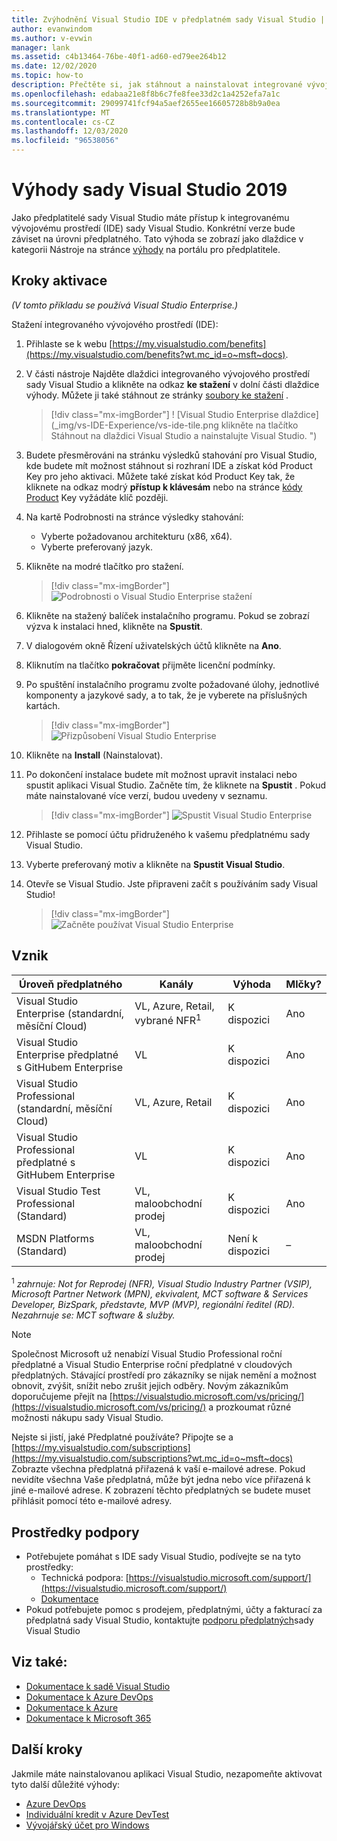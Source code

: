 ```yaml
---
title: Zvýhodnění Visual Studio IDE v předplatném sady Visual Studio | Microsoft Docs
author: evanwindom
ms.author: v-evwin
manager: lank
ms.assetid: c4b13464-76be-40f1-ad60-ed79ee264b12
ms.date: 12/02/2020
ms.topic: how-to
description: Přečtěte si, jak stáhnout a nainstalovat integrované vývojové prostředí (IDE) sady Visual Studio, které je součástí předplatného
ms.openlocfilehash: edabaa21e8f8b6c7fe8fee33d2c1a4252efa7a1c
ms.sourcegitcommit: 29099741fcf94a5aef2655ee16605728b8b9a0ea
ms.translationtype: MT
ms.contentlocale: cs-CZ
ms.lasthandoff: 12/03/2020
ms.locfileid: "96538056"
---
```

# <a name="the-visual-studio-2019-benefit"></a>Výhody sady Visual Studio 2019

Jako předplatitelé sady Visual Studio máte přístup k integrovanému vývojovému prostředí (IDE) sady Visual Studio.  Konkrétní verze bude záviset na úrovni předplatného.  Tato výhoda se zobrazí jako dlaždice v kategorii Nástroje na stránce [výhody](https://my.visualstudio.com/benefits?wt.mc_id=o~msft~docs) na portálu pro předplatitele.

## <a name="activation-steps"></a>Kroky aktivace

*(V tomto příkladu se používá Visual Studio Enterprise.)*

Stažení integrovaného vývojového prostředí (IDE):
1. Přihlaste se k webu [https://my.visualstudio.com/benefits](https://my.visualstudio.com/benefits?wt.mc_id=o~msft~docs).
2. V části nástroje Najděte dlaždici integrovaného vývojového prostředí sady Visual Studio a klikněte na odkaz **ke stažení** v dolní části dlaždice výhody.  Můžete ji také stáhnout ze stránky [soubory ke stažení](https://my.visualstudio.com/downloads?wt.mc_id=o~msft~docs) .
   > [!div class="mx-imgBorder"]
   > ! [Visual Studio Enterprise dlaždice] (_img/vs-IDE-Experience/vs-ide-tile.png klikněte na tlačítko Stáhnout na dlaždici Visual Studio a nainstalujte Visual Studio. ")

3. Budete přesměrováni na stránku výsledků stahování pro Visual Studio, kde budete mít možnost stáhnout si rozhraní IDE a získat kód Product Key pro jeho aktivaci. Můžete také získat kód Product Key tak, že kliknete na odkaz modrý **přístup k klávesám** nebo na stránce [kódy Product](https://my.visualstudio.com/productkeys) Key vyžádáte klíč později.
4. Na kartě Podrobnosti na stránce výsledky stahování:
   - Vyberte požadovanou architekturu (x86, x64).
   - Vyberte preferovaný jazyk.
5. Klikněte na modré tlačítko pro stažení.
   > [!div class="mx-imgBorder"]
   > ![Podrobnosti o Visual Studio Enterprise stažení](_img/vs-ide-experience/vs-ide-download-details.png "Kliknutím na tlačítko Download (Stáhnout) zahájíte stahování.")
6. Klikněte na stažený balíček instalačního programu.  Pokud se zobrazí výzva k instalaci hned, klikněte na **Spustit**.
7. V dialogovém okně Řízení uživatelských účtů klikněte na **Ano**.
8. Kliknutím na tlačítko **pokračovat** přijměte licenční podmínky.
9. Po spuštění instalačního programu zvolte požadované úlohy, jednotlivé komponenty a jazykové sady, a to tak, že je vyberete na příslušných kartách.
   > [!div class="mx-imgBorder"]
   > ![Přizpůsobení Visual Studio Enterprise](_img/vs-ide-experience/vs-ide-customize-install-cropped.png "Proveďte své volby pro úlohy a další komponenty.")

10. Klikněte na **Install** (Nainstalovat).

11. Po dokončení instalace budete mít možnost upravit instalaci nebo spustit aplikaci Visual Studio.  Začněte tím, že kliknete na **Spustit** .  Pokud máte nainstalované více verzí, budou uvedeny v seznamu.
    > [!div class="mx-imgBorder"]
    > ![Spustit Visual Studio Enterprise](_img/vs-ide-experience/vs-ide-versions.png "Kliknutím na Spustit spustíte Visual Studio.")

12. Přihlaste se pomocí účtu přidruženého k vašemu předplatnému sady Visual Studio.

13. Vyberte preferovaný motiv a klikněte na **Spustit Visual Studio**.

14. Otevře se Visual Studio. Jste připraveni začít s používáním sady Visual Studio!

    > [!div class="mx-imgBorder"]
    > ![Začněte používat Visual Studio Enterprise](_img/vs-ide-experience/vs-ide-start-cropped.png "Vítá vás Visual Studio!")


## <a name="eligibility"></a>Vznik

| Úroveň předplatného                                                 |     Kanály                                            | Výhoda                                                          | Mlčky?    |
|--------------------------------------------------------------------|---------------------------------------------------------|------------------------------------------------------------------|---------------|
| Visual Studio Enterprise (standardní, měsíční Cloud)   | VL, Azure, Retail, vybrané NFR<sup>1</sup> | K dispozici       |  Ano          |
| Visual Studio Enterprise předplatné s GitHubem Enterprise   | VL | K dispozici       |  Ano          |
| Visual Studio Professional (standardní, měsíční Cloud) | VL, Azure, Retail                                       | K dispozici                                                            |  Ano          |
| Visual Studio Professional předplatné s GitHubem Enterprise | VL   | K dispozici              |  Ano          |
| Visual Studio Test Professional (Standard)                         | VL, maloobchodní prodej                                              | K dispozici                                             |  Ano         |
| MSDN Platforms (Standard)                                          | VL, maloobchodní prodej                                              | Není k dispozici                                              |  –          |

<sup>1</sup>  *zahrnuje: Not for Reprodej (NFR), Visual Studio Industry Partner (VSIP), Microsoft Partner Network (MPN), ekvivalent, MCT software & Services Developer, BizSpark, představte, MVP (MVP), regionální ředitel (RD).  Nezahrnuje se: MCT software & služby.*

> [!NOTE]
> Společnost Microsoft už nenabízí Visual Studio Professional roční předplatné a Visual Studio Enterprise roční předplatné v cloudových předplatných. Stávající prostředí pro zákazníky se nijak nemění a možnost obnovit, zvýšit, snížit nebo zrušit jejich odběry. Novým zákazníkům doporučujeme přejít na [https://visualstudio.microsoft.com/vs/pricing/](https://visualstudio.microsoft.com/vs/pricing/) a prozkoumat různé možnosti nákupu sady Visual Studio.

Nejste si jistí, jaké Předplatné používáte?  Připojte se a [https://my.visualstudio.com/subscriptions](https://my.visualstudio.com/subscriptions?wt.mc_id=o~msft~docs) Zobrazte všechna předplatná přiřazená k vaší e-mailové adrese. Pokud nevidíte všechna Vaše předplatná, může být jedna nebo více přiřazená k jiné e-mailové adrese.  K zobrazení těchto předplatných se budete muset přihlásit pomocí této e-mailové adresy.

## <a name="support-resources"></a>Prostředky podpory
- Potřebujete pomáhat s IDE sady Visual Studio, podívejte se na tyto prostředky:
  - Technická podpora: [https://visualstudio.microsoft.com/support/](https://visualstudio.microsoft.com/support/)
  - [Dokumentace](/visualstudio/)
- Pokud potřebujete pomoc s prodejem, předplatnými, účty a fakturací za předplatná sady Visual Studio, kontaktujte [podporu předplatných](https://visualstudio.microsoft.com/subscriptions/support/)sady Visual Studio

## <a name="see-also"></a>Viz také:
- [Dokumentace k sadě Visual Studio](/visualstudio/)
- [Dokumentace k Azure DevOps](/azure/devops/)
- [Dokumentace k Azure](/azure/)
- [Dokumentace k Microsoft 365](/microsoft-365/)

## <a name="next-steps"></a>Další kroky
Jakmile máte nainstalovanou aplikaci Visual Studio, nezapomeňte aktivovat tyto další důležité výhody:
- [Azure DevOps](vs-azure-devops.md)
- [Individuální kredit v Azure DevTest](vs-azure.md)
- [Vývojářský účet pro Windows](vs-windows-dev.md)